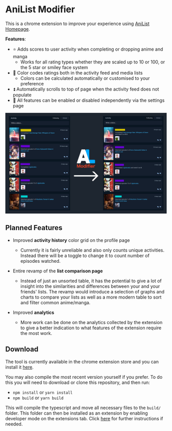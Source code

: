 # AniList Modifier

This is a chrome extension to improve your experience using [AniList Homepage](https://anilist.co/home).

**Features**:

- ⭐ Adds scores to user activity when completing or dropping anime and manga
  - Works for all rating types whether they are scaled up to 10 or 100, or the 5 star or smiley face system
- 🎨 Color codes ratings both in the activity feed and media lists
  - Colors can be calculated automatically or customised to your preference
- ⏫ Automatically scrolls to top of page when the activity feed does not populate
- 💎 All features can be enabled or disabled independently via the settings page

![Example](docs/example.png)

## Planned Features

- Improved **activity history** color grid on the profile page

  - Currently it is fairly unreliable and also only counts unique activities. Instead there will be a toggle to change it to count number of episodes watched.

- Entire revamp of the **list comparison page**

  - Instead of just an unsorted table, it has the potential to give a lot of insight into the similarities and differences between your and your friends' lists. The revamp would introduce a selection of graphs and charts to compare your lists as well as a more modern table to sort and filter common anime/manga.

- Improved **analytics**
  - More work can be done on the analytics collected by the extension to give a better indication to what features of the extension require the most work.

## Download

The tool is currently available in the chrome extension store and you can install it [here](https://chrome.google.com/webstore/detail/anilist-modifier/knclmpfhlbdlndgplhbnpajhpjmklfpi).

You may also compile the most recent version yourself if you prefer. To do this you will need to download or clone this repository, and then run:

- `npm install` or `yarn install`
- `npm build` or `yarn build`

This will compile the typescript and move all necessary files to the `build/` folder. This folder can then be installed as an extension by enabling developer mode on the extensions tab. Click [here](https://webkul.com/blog/how-to-install-the-unpacked-extension-in-chrome/) for further instructions if needed.
